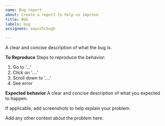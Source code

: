 ```yaml
---
name: Bug report
about: Create a report to help us improve
title: BUG
labels: bug
assignees: aayushchugh

---
```


<!--- Describe the bug --->
A clear and concise description of what the bug is.

**To Reproduce**
Steps to reproduce the behavior:
1. Go to '...'
2. Click on '....'
3. Scroll down to '....'
4. See error

**Expected behavior**
A clear and concise description of what you expected to happen.

<!--- Screenshots --->
If applicable, add screenshots to help explain your problem.

<!--- Additional context --->
Add any other context about the problem here.
